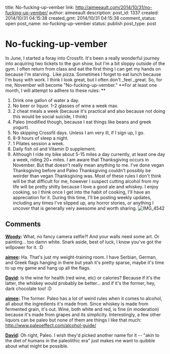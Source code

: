 title: No-fucking-up-vember
link: http://aimeeault.com/2014/10/31/no-fucking-up-vember/
author: aimeeault
description: 
post_id: 1337
created: 2014/10/31 04:15:38
created_gmt: 2014/10/31 04:15:38
comment_status: open
post_name: no-fucking-up-vember
status: publish
post_type: post

# No-fucking-up-vember

In June, I started a foray into Crossfit. It's been a really wonderful journey into acquiring two tickets to the gun show, but I'm a bit sloppy outside of the gym. I often return from class and eat the first thing I can get my hands on because I'm starving.  Like pizza. Sometimes I forget to eat lunch because I'm busy with work. I think I look great, but I often don't _feel _great. So, for me, November will become "No-fucking-up-vember." **For at least one month, I will attempt to adhere to these rules: **

  1. Drink one gallon of water a day.
  2. No beer or liquor. 1-2 glasses of wine a week max.
  3. 2 cheat meals a week (because it's practical and also because not doing this would be social suicide, I think)
  4. Paleo (modified though, because I eat things like beans and greek yogurt).
  5. No skipping Crossfit days. Unless I am very ill, if I sign up, I go.
  6. 8-9 hours of sleep a night.
  7. 1 Pilates session a week.
  8. Daily fish oil and Vitamin D supplement.
  9. Although I ride my bike about 5-15 miles a day currently, at least one day a week, riding 20+ miles.
I am aware that Thanksgiving occurs in November. But that doesn't really mean anything to me. I've done vegan Thanksgiving before and Paleo Thanksgiving couldn't possibly be weirder than vegan Thanksgiving was. Most of these rules I don't think will be that difficult for me, however I suspect cutting alcohol from my life will be pretty shitty because I love a good ale and whiskey. I enjoy cooking, so I think once I get into the habit of cooking, I'll have an appreciation for it. During this time, I'll be posting weekly updates, including any times I've slipped up, any horror stories, or anything I uncover that is generally very awesome and worth sharing. ![IMG_4542](https://s3.amazonaws.com/aimeeault.com/IMG_45421.jpg)

## Comments

**[Woody](#106 "2014-10-31 04:23:49"):** What, no fancy camera selfie?! And your walls need some art. Or painting... too damn white. Snark aside, best of luck, I know you've got the willpower for it. :D

**[aimee](#107 "2014-10-31 12:49:18"):** Ha. That's just my weight-training room. I have Serbian, German, and Greek flags hanging in there but yeah it's pretty sparse, maybe it's time to up my game and hang up all the flags.

**[David](#108 "2014-10-31 19:09:31"):** Is the wine for health (red wine, etc) or calories? Because if it's the latter, the whiskey would probably be better... and if it's the former, hey, dark chocolate too! :D

**[aimee](#109 "2014-10-31 22:03:33"):** The former. Paleo has a lot of weird rules when it comes to alcohol, all about the ingredients it's made from. Since whiskey is made from fermented grain, it's out. Wine, both white and red, is fine (in moderation) because it's made from grapes and its simplicity. Interestingly, a few other liquors can be paleo but none of them are things I like that much: http://www.paleoeffect.com/alcohol-guide/

**[David](#110 "2014-11-01 01:52:14"):** Oh right, Paleo. I wish they'd picked another name for it -- "akin to the diet of humans in the paleolithic era" just makes me want to quibble about what might be possible.

